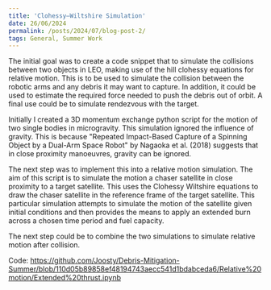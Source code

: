 ```yaml
---
title: 'Clohessy–Wiltshire Simulation'
date: 26/06/2024
permalink: /posts/2024/07/blog-post-2/
tags: General, Summer Work
---
```


The initial goal was to create a code snippet that to simulate the collisions between two objects in LEO, making use of the hill clohessy equations for relative motion. This is to be used to simulate the collision between the robotic arms and any debris it may want to capture. In addition, it could be used to estimate the required force needed to push the debris out of orbit. A final use could be to simulate rendezvous with the target. 

Initially I created a 3D momentum exchange python script for the motion of two single bodies in microgravity. This simulation ignored the influence of gravity. This is because "Repeated Impact-Based Capture of a Spinning Object by a Dual-Arm Space Robot" by Nagaoka et al. (2018) suggests that in close proximity manoeuvres, gravity can be ignored.  

The next step was to implement this into a relative motion simulation. The aim of this script is to simulate the motion a chaser satellite in close proximity to a target satellite. This uses the Clohessy Wiltshire equations to draw the chaser satellite in the reference frame of the target satellite. This particular simulation attempts to simulate the motion of the satellite given initial conditions and then provides the means to apply an extended burn across a chosen time period and fuel capacity. 

The next step could be to combine the two simulations to simulate relative motion after collision. 

Code:
https://github.com/Joosty/Debris-Mitigation-Summer/blob/110d05b89858ef48194743aecc541d1bdabceda6/Relative%20motion/Extended%20thrust.ipynb
